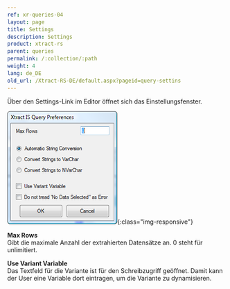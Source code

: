 ```yaml
---
ref: xr-queries-04
layout: page
title: Settings
description: Settings
product: xtract-rs
parent: queries
permalink: /:collection/:path
weight: 4
lang: de_DE
old_url: /Xtract-RS-DE/default.aspx?pageid=query-settins
---
```


Über den Settings-Link im Editor öffnet sich das Einstellungsfenster.

![Query-Settings](/img/content/Query-Settings.png){:class="img-responsive"}

**Max Rows**<br>
Gibt die maximale Anzahl der extrahierten Datensätze an. 0 steht für unlimitiert.

**Use Variant Variable**<br>
Das Textfeld für die Variante ist für den Schreibzugriff geöffnet. Damit kann der User eine Variable dort eintragen, um die Variante zu dynamisieren.

